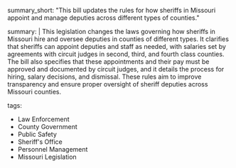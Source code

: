 summary_short: "This bill updates the rules for how sheriffs in Missouri appoint and manage deputies across different types of counties."

summary: |
  This legislation changes the laws governing how sheriffs in Missouri hire and oversee deputies in counties of different types. It clarifies that sheriffs can appoint deputies and staff as needed, with salaries set by agreements with circuit judges in second, third, and fourth class counties. The bill also specifies that these appointments and their pay must be approved and documented by circuit judges, and it details the process for hiring, salary decisions, and dismissal. These rules aim to improve transparency and ensure proper oversight of sheriff deputies across Missouri counties.

tags:
  - Law Enforcement
  - County Government
  - Public Safety
  - Sheriff's Office
  - Personnel Management
  - Missouri Legislation
